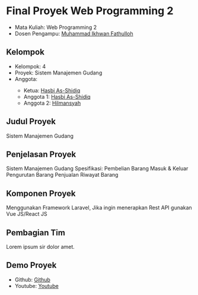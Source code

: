 # Final Proyek Web Programming 2
<ul>
  <li>Mata Kuliah: Web Programming 2</li>
  <li>Dosen Pengampu: <a href="https://github.com/Muhammad-Ikhwan-Fathulloh">Muhammad Ikhwan Fathulloh</a></li>
</ul>

## Kelompok
<ul>
  <li>Kelompok: 4</li>
  <li>Proyek: Sistem Manajemen Gudang</li>
  <li>Anggota:</li>
  <ul>
    <li>Ketua: <a href="">Hasbi As-Shidiq</a></li>
    <li>Anggota 1: <a href="">Hasbi As-Shidiq</a></li>
    <li>Anggota 2: <a href="">Hilmansyah</a></li>
  </ul>
</ul>

## Judul Proyek
<p>Sistem Manajemen Gudang</p>

## Penjelasan Proyek
<p>Sistem Manajemen Gudang
Spesifikasi:
Pembelian
Barang Masuk & Keluar
Pengurutan Barang
Penjualan
Riwayat Barang</p>

## Komponen Proyek
<p>Menggunakan Framework Laravel, Jika ingin menerapkan Rest API gunakan Vue JS/React JS</p>

## Pembagian Tim
<p>Lorem ipsum sir dolor amet.</p>

## Demo Proyek
<ul>
  <li>Github: <a href="">Github</a></li>
  <li>Youtube: <a href="">Youtube</a></li>
</ul>
